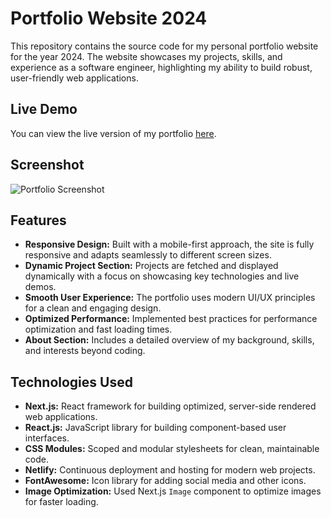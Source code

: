 # Portfolio Website 2024

This repository contains the source code for my personal portfolio website for the year 2024. The website showcases my projects, skills, and experience as a software engineer, highlighting my ability to build robust, user-friendly web applications.

## Live Demo

You can view the live version of my portfolio [here](https://dennisbaksheevportfolio.netlify.app/).

## Screenshot

![Portfolio Screenshot](https://i.ibb.co/yRkKTSx/portfolio-screenshot.png)

## Features

- **Responsive Design:** Built with a mobile-first approach, the site is fully responsive and adapts seamlessly to different screen sizes.
- **Dynamic Project Section:** Projects are fetched and displayed dynamically with a focus on showcasing key technologies and live demos.
- **Smooth User Experience:** The portfolio uses modern UI/UX principles for a clean and engaging design.
- **Optimized Performance:** Implemented best practices for performance optimization and fast loading times.
- **About Section:** Includes a detailed overview of my background, skills, and interests beyond coding.

## Technologies Used

- **Next.js:** React framework for building optimized, server-side rendered web applications.
- **React.js:** JavaScript library for building component-based user interfaces.
- **CSS Modules:** Scoped and modular stylesheets for clean, maintainable code.
- **Netlify:** Continuous deployment and hosting for modern web projects.
- **FontAwesome:** Icon library for adding social media and other icons.
- **Image Optimization:** Used Next.js `Image` component to optimize images for faster loading.
